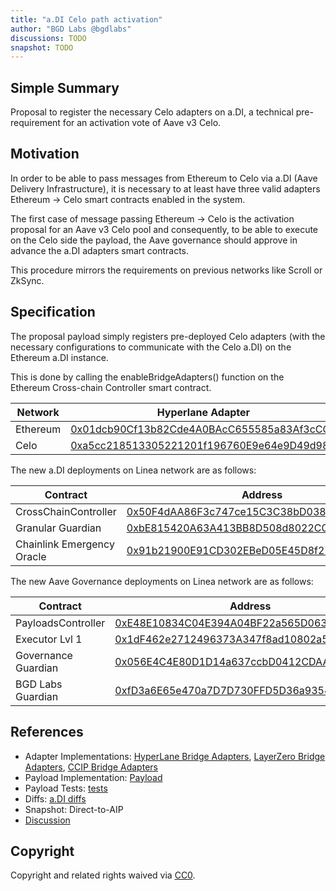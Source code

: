 ```yaml
---
title: "a.DI Celo path activation"
author: "BGD Labs @bgdlabs"
discussions: TODO
snapshot: TODO
---
```


## Simple Summary

Proposal to register the necessary Celo adapters on a.DI, a technical pre-requirement for an activation vote of Aave v3 Celo.

## Motivation

In order to be able to pass messages from Ethereum to Celo via a.DI (Aave Delivery Infrastructure), it is necessary to at least have three valid adapters Ethereum → Celo smart contracts enabled in the system.

The first case of message passing Ethereum → Celo is the activation proposal for an Aave v3 Celo pool and consequently, to be able to execute on the Celo side the payload, the Aave governance should approve in advance the a.DI adapters smart contracts.

This procedure mirrors the requirements on previous networks like Scroll or ZkSync.

## Specification

The proposal payload simply registers pre-deployed Celo adapters (with the necessary configurations to communicate with the Celo a.DI) on the Ethereum a.DI instance.

This is done by calling the enableBridgeAdapters() function on the Ethereum Cross-chain Controller smart contract.

| Network  | Hyperlane Adapter                                                                                                     | LayerZero Adapter                                                                                                     | CCIP Adapter                                                                                                          |
| -------- | --------------------------------------------------------------------------------------------------------------------- | --------------------------------------------------------------------------------------------------------------------- | --------------------------------------------------------------------------------------------------------------------- |
| Ethereum | [0x01dcb90Cf13b82Cde4A0BAcC655585a83Af3cCC1](https://etherscan.io/address/0x01dcb90Cf13b82Cde4A0BAcC655585a83Af3cCC1) | [0x8410d9BD353b420ebA8C48ff1B0518426C280FCC](https://etherscan.io/address/0x8410d9BD353b420ebA8C48ff1B0518426C280FCC) | [0x58489B249BfBCF5ef4B30bdE2792086e83122B6f](https://etherscan.io/address/0x58489B249BfBCF5ef4B30bdE2792086e83122B6f) |
| Celo     | [0xa5cc218513305221201f196760E9e64e9D49d98A](https://celoscan.io/address/0xa5cc218513305221201f196760E9e64e9D49d98A)  | [0xAE93BEa44dcbE52B625169588574d31e36fb3A67](https://celoscan.io/address/0xAE93BEa44dcbE52B625169588574d31e36fb3A67)  | [0x3d534E8964e7aAcfc702751cc9A2BB6A9fe7d928](https://celoscan.io/address/0x3d534E8964e7aAcfc702751cc9A2BB6A9fe7d928)  |

The new a.DI deployments on Linea network are as follows:

| Contract                   | Address                                                                                                              |
| -------------------------- | -------------------------------------------------------------------------------------------------------------------- |
| CrossChainController       | [0x50F4dAA86F3c747ce15C3C38bD0383200B61d6Dd](https://celoscan.io/address/0x50F4dAA86F3c747ce15C3C38bD0383200B61d6Dd) |
| Granular Guardian          | [0xbE815420A63A413BB8D508d8022C0FF150Ea7C39](https://celoscan.io/address/0xbE815420A63A413BB8D508d8022C0FF150Ea7C39) |
| Chainlink Emergency Oracle | [0x91b21900E91CD302EBeD05E45D8f270ddAED944d](https://celoscan.io/address/0x91b21900E91CD302EBeD05E45D8f270ddAED944d) |

The new Aave Governance deployments on Linea network are as follows:

| Contract            | Address                                                                                                              |
| ------------------- | -------------------------------------------------------------------------------------------------------------------- |
| PayloadsController  | [0xE48E10834C04E394A04BF22a565D063D40b9FA42](https://celoscan.io/address/0xE48E10834C04E394A04BF22a565D063D40b9FA42) |
| Executor Lvl 1      | [0x1dF462e2712496373A347f8ad10802a5E95f053D](https://celoscan.io/address/0x1dF462e2712496373A347f8ad10802a5E95f053D) |
| Governance Guardian | [0x056E4C4E80D1D14a637ccbD0412CDAAEc5B51F4E](https://celoscan.io/address/0x056E4C4E80D1D14a637ccbD0412CDAAEc5B51F4E) |
| BGD Labs Guardian   | [0xfD3a6E65e470a7D7D730FFD5D36a9354E8F9F4Ea](https://celoscan.io/address/0xfD3a6E65e470a7D7D730FFD5D36a9354E8F9F4Ea) |

## References

- Adapter Implementations: [HyperLane Bridge Adapters](https://github.com/bgd-labs/aave-delivery-infrastructure/blob/1f1c46af4dd914847849cad4fdd2d26525278821/src/contracts/adapters/hyperLane/HyperLaneAdapter.sol), [LayerZero Bridge Adapters](https://github.com/bgd-labs/aave-delivery-infrastructure/blob/1f1c46af4dd914847849cad4fdd2d26525278821/src/contracts/adapters/layerZero/LayerZeroAdapter.sol), [CCIP Bridge Adapters](https://github.com/bgd-labs/aave-delivery-infrastructure/blob/1f1c46af4dd914847849cad4fdd2d26525278821/src/contracts/adapters/ccip/CCIPAdapter.sol)
- Payload Implementation: [Payload](https://github.com/bgd-labs/adi-deploy/blob/d4990ac90bdb5e4ad39a44cf9ca4d53fb2974c97/src/adapter_payloads/Ethereum_Celo_Path_Payload.sol)
- Payload Tests: [tests](https://github.com/bgd-labs/adi-deploy/blob/d4990ac90bdb5e4ad39a44cf9ca4d53fb2974c97/tests/payloads/ethereum/AddCeloPathTest.t.sol)
- Diffs: [a.DI diffs](https://github.com/bgd-labs/adi-deploy/blob/d4990ac90bdb5e4ad39a44cf9ca4d53fb2974c97/diffs/adi_add_celo_path_to_adiethereum_before_adi_add_celo_path_to_adiethereum_after.md)
- Snapshot: Direct-to-AIP
- [Discussion]()

## Copyright

Copyright and related rights waived via [CC0](https://creativecommons.org/publicdomain/zero/1.0/).
